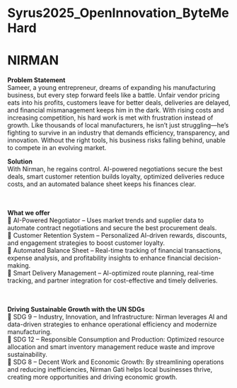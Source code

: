 # Syrus2025_OpenInnovation_ByteMeHard

# **NIRMAN**

**Problem Statement**<br /> Sameer, a young entrepreneur, dreams of expanding his manufacturing business, but every step forward feels like a battle. Unfair vendor pricing eats into his profits, customers leave for better deals, deliveries are delayed, and financial mismanagement keeps him in the dark. With rising costs and increasing competition, his hard work is met with frustration instead of growth.
Like thousands of local manufacturers, he isn’t just struggling—he’s fighting to survive in an industry that demands efficiency, transparency, and innovation. Without the right tools, his business risks falling behind, unable to compete in an evolving market.

**Solution**<br /> With Nirman, he regains control. AI-powered negotiations secure the best deals, smart customer retention builds loyalty, optimized deliveries reduce costs, and an automated balance sheet keeps his finances clear.<br />
<br />
<br />

**What we offer**<br />
🔹 AI-Powered Negotiator – Uses market trends and supplier data to automate contract negotiations and secure the best procurement deals.<br />
🔹 Customer Retention System – Personalized AI-driven rewards, discounts, and engagement strategies to boost customer loyalty.<br />
🔹 Automated Balance Sheet – Real-time tracking of financial transactions, expense analysis, and profitability insights to enhance financial decision-making.<br />
🔹 Smart Delivery Management – AI-optimized route planning, real-time tracking, and partner integration for cost-effective and timely deliveries.<br />
<br />
<br />

**Driving Sustainable Growth with the UN SDGs**<br />
🔹 SDG 9 – Industry, Innovation, and Infrastructure: Nirman leverages AI and data-driven strategies to enhance operational efficiency and modernize manufacturing.<br />
🔹 SDG 12 – Responsible Consumption and Production: Optimized resource allocation and smart inventory management reduce waste and improve sustainability.<br />
🔹 SDG 8 – Decent Work and Economic Growth: By streamlining operations and reducing inefficiencies, Nirman Gati helps local businesses thrive, creating more opportunities and driving economic growth.<br />

